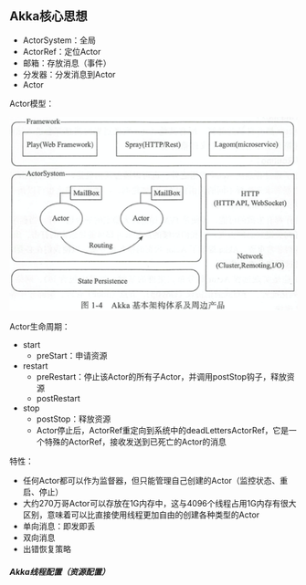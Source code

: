 ## Akka核心思想

- ActorSystem：全局
- ActorRef：定位Actor
- 邮箱：存放消息（事件）
- 分发器：分发消息到Actor
- Actor

Actor模型：

![image-20210223172931292](assets/image-20210223172931292.png)

Actor生命周期：

- start
    - preStart：申请资源
- restart
    - preRestart：停止该Actor的所有子Actor，并调用postStop钩子，释放资源
    - postRestart
- stop
    - postStop：释放资源
    - Actor停止后，ActorRef重定向到系统中的deadLettersActorRef，它是一个特殊的ActorRef，接收发送到已死亡的Actor的消息

特性：

- 任何Actor都可以作为监督器，但只能管理自己创建的Actor（监控状态、重启、停止）
- 大约270万哥Actor可以存放在1G内存中，这与4096个线程占用1G内存有很大区别，意味着可以比直接使用线程更加自由的创建各种类型的Actor
- 单向消息：即发即丢
- 双向消息
- 出错恢复策略



##### Akka线程配置（资源配置）
